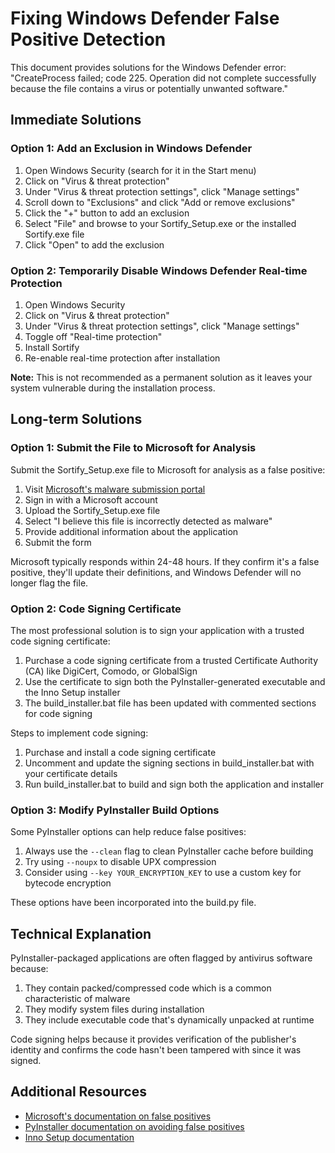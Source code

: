 # Fixing Windows Defender False Positive Detection

This document provides solutions for the Windows Defender error: "CreateProcess failed; code 225. Operation did not complete successfully because the file contains a virus or potentially unwanted software."

## Immediate Solutions

### Option 1: Add an Exclusion in Windows Defender

1. Open Windows Security (search for it in the Start menu)
2. Click on "Virus & threat protection"
3. Under "Virus & threat protection settings", click "Manage settings"
4. Scroll down to "Exclusions" and click "Add or remove exclusions"
5. Click the "+" button to add an exclusion
6. Select "File" and browse to your Sortify_Setup.exe or the installed Sortify.exe file
7. Click "Open" to add the exclusion

### Option 2: Temporarily Disable Windows Defender Real-time Protection

1. Open Windows Security
2. Click on "Virus & threat protection"
3. Under "Virus & threat protection settings", click "Manage settings"
4. Toggle off "Real-time protection"
5. Install Sortify
6. Re-enable real-time protection after installation

**Note:** This is not recommended as a permanent solution as it leaves your system vulnerable during the installation process.

## Long-term Solutions

### Option 1: Submit the File to Microsoft for Analysis

Submit the Sortify_Setup.exe file to Microsoft for analysis as a false positive:

1. Visit [Microsoft's malware submission portal](https://www.microsoft.com/en-us/wdsi/filesubmission)
2. Sign in with a Microsoft account
3. Upload the Sortify_Setup.exe file
4. Select "I believe this file is incorrectly detected as malware"
5. Provide additional information about the application
6. Submit the form

Microsoft typically responds within 24-48 hours. If they confirm it's a false positive, they'll update their definitions, and Windows Defender will no longer flag the file.

### Option 2: Code Signing Certificate

The most professional solution is to sign your application with a trusted code signing certificate:

1. Purchase a code signing certificate from a trusted Certificate Authority (CA) like DigiCert, Comodo, or GlobalSign
2. Use the certificate to sign both the PyInstaller-generated executable and the Inno Setup installer
3. The build_installer.bat file has been updated with commented sections for code signing

Steps to implement code signing:

1. Purchase and install a code signing certificate
2. Uncomment and update the signing sections in build_installer.bat with your certificate details
3. Run build_installer.bat to build and sign both the application and installer

### Option 3: Modify PyInstaller Build Options

Some PyInstaller options can help reduce false positives:

1. Always use the `--clean` flag to clean PyInstaller cache before building
2. Try using `--noupx` to disable UPX compression
3. Consider using `--key YOUR_ENCRYPTION_KEY` to use a custom key for bytecode encryption

These options have been incorporated into the build.py file.

## Technical Explanation

PyInstaller-packaged applications are often flagged by antivirus software because:

1. They contain packed/compressed code which is a common characteristic of malware
2. They modify system files during installation
3. They include executable code that's dynamically unpacked at runtime

Code signing helps because it provides verification of the publisher's identity and confirms the code hasn't been tampered with since it was signed.

## Additional Resources

- [Microsoft's documentation on false positives](https://docs.microsoft.com/en-us/microsoft-365/security/defender-endpoint/false-positives-negatives)
- [PyInstaller documentation on avoiding false positives](https://pyinstaller.org/en/stable/when-things-go-wrong.html)
- [Inno Setup documentation](https://jrsoftware.org/ishelp/)